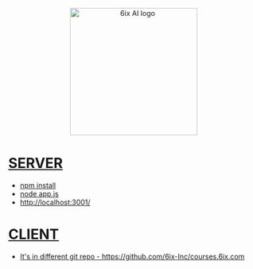 <p align="center" >
  <a href="https://courses.6ix.com">
  <img src="https://courses.6ix.com/static/media/logo.fce6e99e932d2a9ad27f559303d8b4a1.svg" title="6ix AI logo" float=center height=256>
</p>

# SERVER

  - npm install
  - node app.js
  - http://localhost:3001/

# CLIENT

- It's in different git repo - https://github.com/6ix-Inc/courses.6ix.com